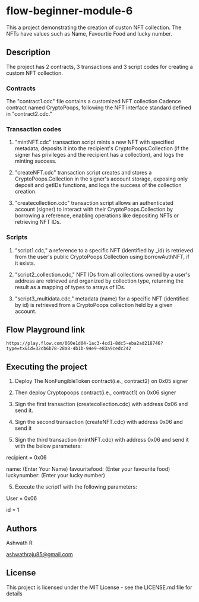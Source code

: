 # flow-beginner-module-6

This a project demonstrating the creation of custon NFT collection. The NFTs have values such as Name, Favourtie Food and lucky number.

## Description

The project has 2 contracts, 3 transactions and 3 script codes for creating a custom NFT collection.

### Contracts

The "contract1.cdc" file contains a customized NFT collection Cadence contract named CryptoPoops, following the NFT interface standard defined in "contract2.cdc."

### Transaction codes

1. "mintNFT.cdc" transaction script mints a new NFT with specified metadata, deposits it into the recipient's CryptoPoops.Collection (if the signer has privileges and the recipient has a collection), and logs the minting success.

2. "createNFT.cdc" transaction script creates and stores a CryptoPoops.Collection in the signer's account storage, exposing only deposit and getIDs functions, and logs the success of the collection creation.

3. "createcollection.cdc" transaction script allows an authenticated account (signer) to interact with their CryptoPoops.Collection by borrowing a reference, enabling operations like depositing NFTs or retrieving NFT IDs.

### Scripts

1. "script1.cdc," a reference to a specific NFT (identified by _id) is retrieved from the user's public CryptoPoops.Collection using borrowAuthNFT, if it exists.

2. "script2_collection.cdc," NFT IDs from all collections owned by a user's address are retrieved and organized by collection type, returning the result as a mapping of types to arrays of IDs.

3. "script3_multidata.cdc," metadata (name) for a specific NFT (identified by id) is retrieved from a CryptoPoops collection held by a given account.


## Flow Playground link

```
https://play.flow.com/060e1d04-1ac3-4cd1-8dc5-eba2ad218746?type=tx&id=32cb6b78-28a8-4b1b-94e9-e83a9cedc242
```

## Executing the project

1. Deploy The NonFungibleToken contract(i.e., contract2) on 0x05 signer

2. Then deploy Cryptopoops contract(i.e., contract1) on 0x06 signer
   
3. Sign the first transaction (createcollection.cdc) with address 0x06 and send it.

4. Sign the second transaction (createNFT.cdc) with address 0x06 and send it

5. Sign the third transaction (mintNFT.cdc) with address 0x06 and send it with the below parameters:

recipient = 0x06

name: (Enter Your Name)
favouritefood: (Enter your favourite food)
luckynumber: (Enter your lucky number)

5. Execute the script1 with the following parameters:

User = 0x06

id = 1

## Authors

Ashwath R

ashwathraju85@gmail.com


## License

This project is licensed under the MIT License - see the LICENSE.md file for details




